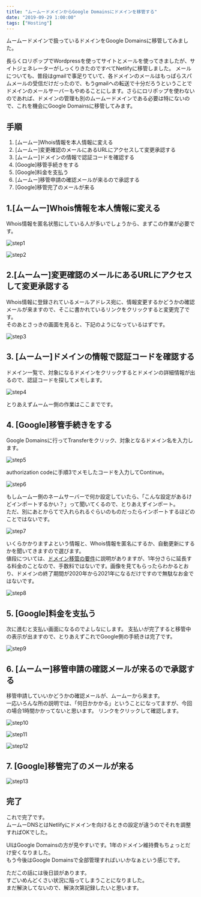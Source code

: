 ```yaml
---
title: "ムームードメインからGoogle Domainsにドメインを移管する"
date: "2019-09-29 1:00:00"
tags: ["Hosting"]
---
```


ムームードメインで扱っているドメインをGoogle Domainsに移管してみました。

<!--more-->

長らくロリポップでWordpressを使ってサイトとメールを使ってきましたが、サイトジェネレーターがしっくりきたのですべてNetlifyに移管しました。 
メールについても、普段はgmailで事足りていて、各ドメインのメールはもっぱらスパムメールの受信だけだったので、もうgmailへの転送で十分だろうということでドメインのメールサーバーもやめることにします。さらにロリポップを使わないのであれば、ドメインの管理も別のムームードメインである必要は特にないので、これを機会にGoogle Domainsに移管してみます。

## 手順

1. [ムームー]Whois情報を本人情報に変える
2. [ムームー]変更確認のメールにあるURLにアクセスして変更承認する
3. [ムームー]ドメインの情報で認証コードを確認する
4. [Google]移管手続きをする
5. [Google]料金を支払う
6. [ムームー]移管申請の確認メールが来るので承認する
7. [Google]移管完了のメールが来る

## 1.[ムームー]Whois情報を本人情報に変える

Whois情報を匿名状態にしている人が多いでしょうから、まずこの作業が必要です。

![step1](1.png)

![step2](2.png)

## 2.[ムームー]変更確認のメールにあるURLにアクセスして変更承認する

Whois情報に登録されているメールアドレス宛に、情報変更するかどうかの確認メールが来ますので、そこに書かれているリンクをクリックすると変更完了です。  
そのあとさっきの画面を見ると、下記のようになっているはずです。

![step3](3.png)

## 3. [ムームー]ドメインの情報で認証コードを確認する

ドメイン一覧で、対象になるドメインをクリックするとドメインの詳細情報が出るので、認証コードを探してメモします。

![step4](4.png)

とりあえずムームー側の作業はここまでです。

## 4. [Google]移管手続きをする

Google Domainsに行ってTransferをクリック、対象となるドメイン名を入力します。

![step5](5.png)

authorization codeに手順3でメモしたコードを入力してContinue。

![step6](6.png)

もしムームー側のネームサーバーで何か設定していたら、「こんな設定があるけどインポートするかい？」って聞いてくるので、とりあえずインポート。  
ただ、別にあとからてで入れられるぐらいのものだったらインポートするほどのことではないです。

![step7](7.png)

いくらかかりますよという情報と、Whois情報を匿名にするか、自動更新にするかを聞いてきますので選びます。  
値段については、[ドメイン移管の要件](https://support.google.com/domains/answer/9003299?ref_topic=9003137)に説明がありますが、1年分さらに延長する料金のことなので、手数料ではないです。画像を見てもらったらわかるとおり、ドメインの終了期間が2020年から2021年になるだけですので無駄なお金ではないです。

![step8](8.png)

## 5. [Google]料金を支払う

次に進むと支払い画面になるのでよしなにします。
支払いが完了すると移管中の表示が出ますので、とりあえずこれでGoogle側の手続きは完了です。

![step9](9.png)

## 6. [ムームー]移管申請の確認メールが来るので承認する

移管申請していいかどうかの確認メールが、ムームーから来ます。  
一応いろんな所の説明では、「何日かかかる」ということになってますが、今回の場合1時間かかってないと思います。
リンクをクリックして確認します。

![step10](10.png)

![step11](11.png)

![step12](12.png)

## 7. [Google]移管完了のメールが来る

![step13](13.png)

## 完了

これで完了です。  
ムームーDNSとはNetlifyにドメインを向けるときの設定が違うのでそれを調整すればOKでした。

UIはGoogle Domainsの方が見やすいです。1年のドメイン維持費もちょっとだけ安くなりました。  
もう今後はGoogle Domainsで全部管理すればいいかなぁという感じです。

ただこの話には後日談があります。  
すごいめんどくさい状況に陥ってしまうことになりました。  
まだ解決してないので、解決次第記録したいと思います。